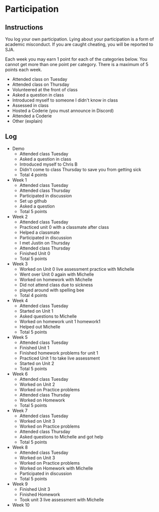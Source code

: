 Participation
=============

## Instructions ##

You log your own participation. Lying about your participation is a form of
academic misconduct. If you are caught cheating, you will be reported to SJA.

Each week you may earn 1 point for each of the categories below. You cannot get
more than one point per category. There is a maximum of 5 points each week.

+ Attended class on Tuesday
+ Attended class on Thursday
+ Volunteered at the front of class
+ Asked a question in class
+ Introduced myself to someone I didn't know in class
+ Assessed in class
+ Hosted a Coderie (you must announce in Discord)
+ Attended a Coderie
+ Other (explain)

## Log ##

- Demo
	+ Attended class Tuesday
	+ Asked a question in class
	+ Introduced myself to Chris B
	+ Didn't come to class Thursday to save you from getting sick
	+ Total 4 points
- Week 1
	+ Attended class Tuesday 
	+ Attended class Thursday
	+ Participated in discussion 
	+ Set up github 
	+ Asked a question 
	+ Total 5 points 
- Week 2
	+ Attended class Tuesday 
	+ Practiced unit 0 with a classmate after class
	+ Helped a classmate 
	+ Participated in discussion 
	+ I met Justin on Thursday 
	+ Attended class Thursday 
	+ Finished Unit 0  
	+ Total 5 points 
- Week 3
	+ Worked on Unit 0 live assessment practice with Michelle 
	+ Went over Unit 0 again with Michelle 
	+ Worked on homework with Michelle 
	+ Did not attend class due to sickness 
	+ played around with spelling bee 
	+ Total 4 points 
- Week 4
	+ Attended class Tuesday 
	+ Started on Unit 1 
	+ Asked questions to Michelle 
	+ Worked on homework unit 1 homework1 
	+ Helped out Michelle
	+ Total 5 points 
- Week 5
	+ Attended class Tuesday
	+ Finished Unit 1
	+ Finished homework problems for unit 1 
	+ Practiced Unit 1 to take live assessment 
	+ Started on Unit 2
	+ Total 5 points
- Week 6
	+ Attended class Tuesday 
	+ Worked on Unit 2
	+ Worked on Practice problems 
	+ Attended class Thursday
	+ Worked on Homework 
	+ Total 5 points
- Week 7
	+ Attended class Tuesday 
	+ Worked on Unit 3
	+ Worked on Practice problems 
	+ Attended class Thursday
	+ Asked questions to Michelle and got help
	+ Total 5 points 
- Week 8
	+ Attended class Tuesday 
	+ Worked on Unit 3
	+ Worked on Practice problems 
	+ Worked on Homework with Michelle 
	+ Participated in discussion
	+ Total 5 points 
- Week 9
	+ Finished Unit 3
	+ Finished Homework 
	+ Took unit 3 live assessment with Michelle 
- Week 10

